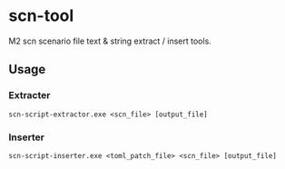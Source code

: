 # scn-tool

M2 scn scenario file text & string extract / insert tools.

## Usage
### Extracter
```
scn-script-extractor.exe <scn_file> [output_file]
```

### Inserter
```
scn-script-inserter.exe <toml_patch_file> <scn_file> [output_file]
```